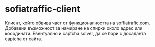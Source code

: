 sofiatraffic-client
===================

Клиент, който обвива част от функционалността на soffiatrafic.com. Добавени възможност за намиране на спирки около адрес или координати. Евентуално и captcha solver, да се бори с досаданта captcha от сайта.
